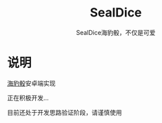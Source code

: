 <div align="center">
<h1 align="center">
SealDice
</h1>
<p align="center">
SealDice海豹骰，不仅是可爱
</p>
</div>


# 说明

[海豹骰](https://dice.weizaima.com/)安卓端实现

正在积极开发...

目前还处于开发思路验证阶段，请谨慎使用
